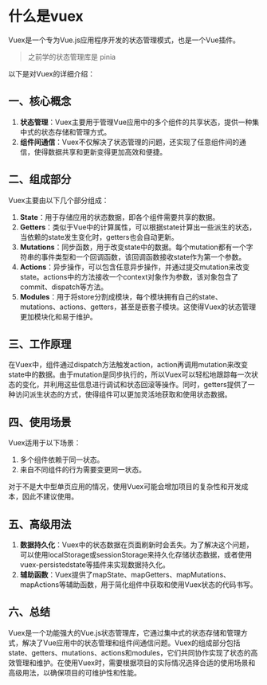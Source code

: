 # 什么是vuex

Vuex是一个专为Vue.js应用程序开发的状态管理模式，也是一个Vue插件。
>之前学的状态管理库是 pinia

以下是对Vuex的详细介绍：

## 一、核心概念

1. **状态管理**：Vuex主要用于管理Vue应用中的多个组件的共享状态，提供一种集中式的状态存储和管理方式。
2. **组件间通信**：Vuex不仅解决了状态管理的问题，还实现了任意组件间的通信，使得数据共享和更新变得更加高效和便捷。

## 二、组成部分

Vuex主要由以下几个部分组成：

1. **State**：用于存储应用的状态数据，即各个组件需要共享的数据。
2. **Getters**：类似于Vue中的计算属性，可以根据state计算出一些派生的状态，当依赖的state发生变化时，getters也会自动更新。
3. **Mutations**：同步函数，用于改变state中的数据。每个mutation都有一个字符串的事件类型和一个回调函数，该回调函数接收state作为第一个参数。
4. **Actions**：异步操作，可以包含任意异步操作，并通过提交mutation来改变state。actions中的方法接收一个context对象作为参数，该对象包含了commit、dispatch等方法。
5. **Modules**：用于将store分割成模块，每个模块拥有自己的state、mutations、actions、getters，甚至是嵌套子模块。这使得Vuex的状态管理更加模块化和易于维护。

## 三、工作原理

在Vuex中，组件通过dispatch方法触发action，action再调用mutation来改变state中的数据。由于mutation是同步执行的，所以Vuex可以轻松地跟踪每一次状态的变化，并利用这些信息进行调试和状态回滚等操作。同时，getters提供了一种访问派生状态的方式，使得组件可以更加灵活地获取和使用状态数据。

## 四、使用场景

Vuex适用于以下场景：

1. 多个组件依赖于同一状态。
2. 来自不同组件的行为需要变更同一状态。

对于不是大中型单页应用的情况，使用Vuex可能会增加项目的复杂性和开发成本，因此不建议使用。

## 五、高级用法

1. **数据持久化**：Vuex中的状态数据在页面刷新时会丢失。为了解决这个问题，可以使用localStorage或sessionStorage来持久化存储状态数据，或者使用vuex-persistedstate等插件来实现数据持久化。
2. **辅助函数**：Vuex提供了mapState、mapGetters、mapMutations、mapActions等辅助函数，用于简化组件中获取和使用Vuex状态的代码书写。

## 六、总结

Vuex是一个功能强大的Vue.js状态管理库，它通过集中式的状态存储和管理方式，解决了Vue应用中的状态管理和组件间通信问题。Vuex的组成部分包括state、getters、mutations、actions和modules，它们共同协作实现了状态的高效管理和维护。在使用Vuex时，需要根据项目的实际情况选择合适的使用场景和高级用法，以确保项目的可维护性和性能。

